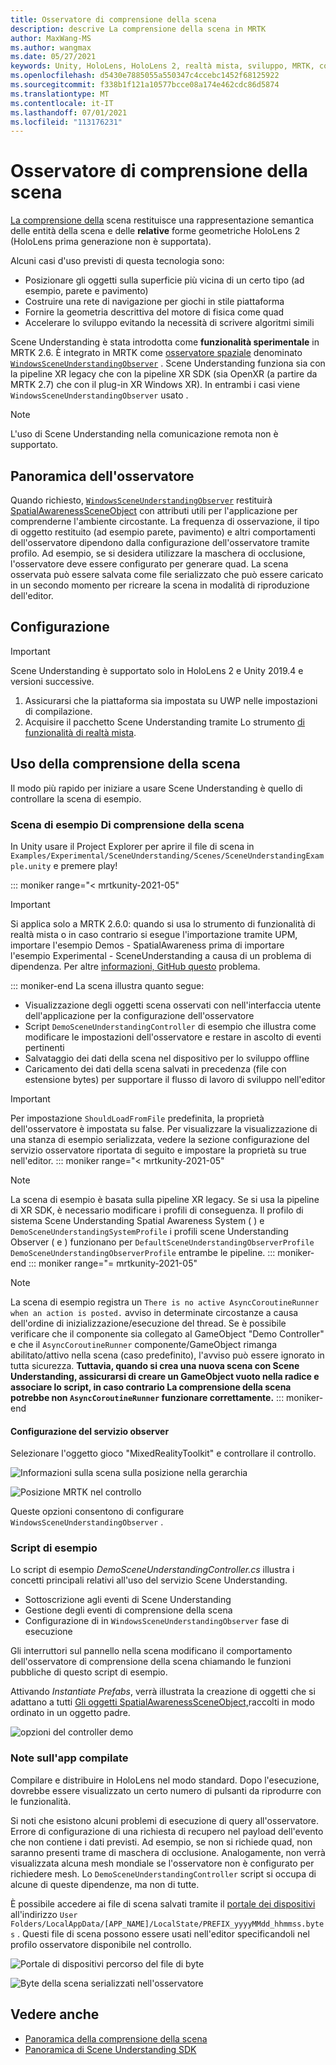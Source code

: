 ```yaml
---
title: Osservatore di comprensione della scena
description: descrive La comprensione della scena in MRTK
author: MaxWang-MS
ms.author: wangmax
ms.date: 05/27/2021
keywords: Unity, HoloLens, HoloLens 2, realtà mista, sviluppo, MRTK, comprensione della scena
ms.openlocfilehash: d5430e7885055a550347c4ccebc1452f68125922
ms.sourcegitcommit: f338b1f121a10577bcce08a174e462cdc86d5874
ms.translationtype: MT
ms.contentlocale: it-IT
ms.lasthandoff: 07/01/2021
ms.locfileid: "113176231"
---
```

# <a name="scene-understanding-observer"></a>Osservatore di comprensione della scena

[La comprensione della](/windows/mixed-reality/scene-understanding) scena restituisce una rappresentazione semantica delle entità della scena e delle __relative__ forme geometriche HoloLens 2 (HoloLens prima generazione non è supportata).

Alcuni casi d'uso previsti di questa tecnologia sono:
* Posizionare gli oggetti sulla superficie più vicina di un certo tipo (ad esempio, parete e pavimento)
* Costruire una rete di navigazione per giochi in stile piattaforma
* Fornire la geometria descrittiva del motore di fisica come quad
* Accelerare lo sviluppo evitando la necessità di scrivere algoritmi simili

Scene Understanding è stata introdotta come __funzionalità sperimentale__ in MRTK 2.6. È integrato in MRTK come [osservatore spaziale](spatial-awareness-getting-started.md#register-observers) denominato [`WindowsSceneUnderstandingObserver`](xref:Microsoft.MixedReality.Toolkit.WindowsSceneUnderstanding.Experimental.WindowsSceneUnderstandingObserver) . Scene Understanding funziona sia con la pipeline XR legacy che con la pipeline XR SDK (sia OpenXR (a partire da MRTK 2.7) che con il plug-in XR Windows XR). In entrambi i casi viene `WindowsSceneUnderstandingObserver` usato .

> [!NOTE] 
> L'uso di Scene Understanding nella comunicazione remota non è supportato.

## <a name="observer-overview"></a>Panoramica dell'osservatore

Quando richiesto, [`WindowsSceneUnderstandingObserver`](xref:Microsoft.MixedReality.Toolkit.WindowsSceneUnderstanding.Experimental.WindowsSceneUnderstandingObserver) restituirà [SpatialAwarenessSceneObject](xref:Microsoft.MixedReality.Toolkit.Experimental.SpatialAwareness.SpatialAwarenessSceneObject) con attributi utili per l'applicazione per comprenderne l'ambiente circostante. La frequenza di osservazione, il tipo di oggetto restituito (ad esempio parete, pavimento) e altri comportamenti dell'osservatore dipendono dalla configurazione dell'osservatore tramite profilo. Ad esempio, se si desidera utilizzare la maschera di occlusione, l'osservatore deve essere configurato per generare quad. La scena osservata può essere salvata come file serializzato che può essere caricato in un secondo momento per ricreare la scena in modalità di riproduzione dell'editor.

## <a name="setup"></a>Configurazione

> [!IMPORTANT]
> Scene Understanding è supportato solo in HoloLens 2 e Unity 2019.4 e versioni successive.

1. Assicurarsi che la piattaforma sia impostata su UWP nelle impostazioni di compilazione.
1. Acquisire il pacchetto Scene Understanding tramite Lo strumento [di funzionalità di realtà mista](https://aka.ms/MRFeatureTool).

## <a name="using-scene-understanding"></a>Uso della comprensione della scena

Il modo più rapido per iniziare a usare Scene Understanding è quello di controllare la scena di esempio.

### <a name="scene-understanding-sample-scene"></a>Scena di esempio Di comprensione della scena

In Unity usare il Project Explorer per aprire il file di scena in `Examples/Experimental/SceneUnderstanding/Scenes/SceneUnderstandingExample.unity` e premere play!

::: moniker range="< mrtkunity-2021-05"
> [!IMPORTANT]
> Si applica solo a MRTK 2.6.0: quando si usa lo strumento di funzionalità di realtà mista o in caso contrario si esegue l'importazione tramite UPM, importare l'esempio Demos - SpatialAwareness prima di importare l'esempio Experimental - SceneUnderstanding a causa di un problema di dipendenza. Per altre [informazioni, GitHub questo](https://github.com/microsoft/MixedRealityToolkit-Unity/issues/9431) problema.

::: moniker-end
La scena illustra quanto segue:

* Visualizzazione degli oggetti scena osservati con nell'interfaccia utente dell'applicazione per la configurazione dell'osservatore
* Script `DemoSceneUnderstandingController` di esempio che illustra come modificare le impostazioni dell'osservatore e restare in ascolto di eventi pertinenti
* Salvataggio dei dati della scena nel dispositivo per lo sviluppo offline
* Caricamento dei dati della scena salvati in precedenza (file con estensione bytes) per supportare il flusso di lavoro di sviluppo nell'editor

> [!IMPORTANT]
> Per impostazione `ShouldLoadFromFile` predefinita, la proprietà dell'osservatore è impostata su false. Per visualizzare la visualizzazione di una stanza di esempio [](#configuring-the-observer-service) serializzata, vedere la sezione configurazione del servizio osservatore riportata di seguito e impostare la proprietà su true nell'editor.
::: moniker range="< mrtkunity-2021-05"

> [!NOTE] 
> La scena di esempio è basata sulla pipeline XR legacy. Se si usa la pipeline di XR SDK, è necessario modificare i profili di conseguenza. Il profilo di sistema Scene Understanding Spatial Awareness System ( ) e `DemoSceneUnderstandingSystemProfile` i profili scene Understanding Observer ( e ) funzionano per `DefaultSceneUnderstandingObserverProfile` `DemoSceneUnderstandingObserverProfile` entrambe le pipeline.
::: moniker-end
::: moniker range="= mrtkunity-2021-05"

> [!NOTE] 
> La scena di esempio registra un `There is no active AsyncCoroutineRunner when an action is posted.` avviso in determinate circostanze a causa dell'ordine di inizializzazione/esecuzione del thread. Se è possibile verificare che il componente sia collegato al GameObject "Demo Controller" e che il `AsyncCoroutineRunner` componente/GameObject rimanga abilitato/attivo nella scena (caso predefinito), l'avviso può essere ignorato in tutta sicurezza. **Tuttavia, quando si crea una nuova scena con Scene Understanding, assicurarsi di creare un GameObject vuoto nella radice e associare lo script, in caso contrario La comprensione della scena potrebbe non `AsyncCoroutineRunner` funzionare correttamente.**
::: moniker-end

#### <a name="configuring-the-observer-service"></a>Configurazione del servizio observer

Selezionare l'oggetto gioco "MixedRealityToolkit" e controllare il controllo.

![Informazioni sulla scena sulla posizione nella gerarchia](../images/spatial-awareness/MRTKHierarchy.png)

![Posizione MRTK nel controllo](../images/spatial-awareness/MRTKLocation.png)

Queste opzioni consentono di configurare `WindowsSceneUnderstandingObserver` .

### <a name="example-script"></a>Script di esempio

Lo script di esempio _DemoSceneUnderstandingController.cs_ illustra i concetti principali relativi all'uso del servizio Scene Understanding.

* Sottoscrizione agli eventi di Scene Understanding
* Gestione degli eventi di comprensione della scena
* Configurazione di in `WindowsSceneUnderstandingObserver` fase di esecuzione

Gli interruttori sul pannello nella scena modificano il comportamento dell'osservatore di comprensione della scena chiamando le funzioni pubbliche di questo script di esempio.

Attivando *Instantiate Prefabs*, verrà illustrata la creazione di oggetti che si adattano a tutti [Gli oggetti SpatialAwarenessSceneObject,](xref:Microsoft.MixedReality.Toolkit.Experimental.SpatialAwareness.SpatialAwarenessSceneObject)raccolti in modo ordinato in un oggetto padre.

![opzioni del controller demo](../images/spatial-awareness/Controller.png)

### <a name="built-app-notes"></a>Note sull'app compilate

Compilare e distribuire in HoloLens nel modo standard. Dopo l'esecuzione, dovrebbe essere visualizzato un certo numero di pulsanti da riprodurre con le funzionalità.

Si noti che esistono alcuni problemi di esecuzione di query all'osservatore. Errore di configurazione di una richiesta di recupero nel payload dell'evento che non contiene i dati previsti. Ad esempio, se non si richiede quad, non saranno presenti trame di maschera di occlusione. Analogamente, non verrà visualizzata alcuna mesh mondiale se l'osservatore non è configurato per richiedere mesh. Lo `DemoSceneUnderstandingController` script si occupa di alcune di queste dipendenze, ma non di tutte.

È possibile accedere ai file di scena salvati tramite il [portale dei dispositivi](/windows/mixed-reality/using-the-windows-device-portal) all'indirizzo `User Folders/LocalAppData/[APP_NAME]/LocalState/PREFIX_yyyyMMdd_hhmmss.bytes` . Questi file di scena possono essere usati nell'editor specificandoli nel profilo osservatore disponibile nel controllo.

![Portale di dispositivi percorso del file di byte](../images/spatial-awareness/BytesInDevicePortal.png)

![Byte della scena serializzati nell'osservatore](../images/spatial-awareness/BytesLocationInObserver.png)

## <a name="see-also"></a>Vedere anche

* [Panoramica della comprensione della scena](/windows/mixed-reality/scene-understanding)
* [Panoramica di Scene Understanding SDK](/windows/mixed-reality/scene-understanding-sdk)
